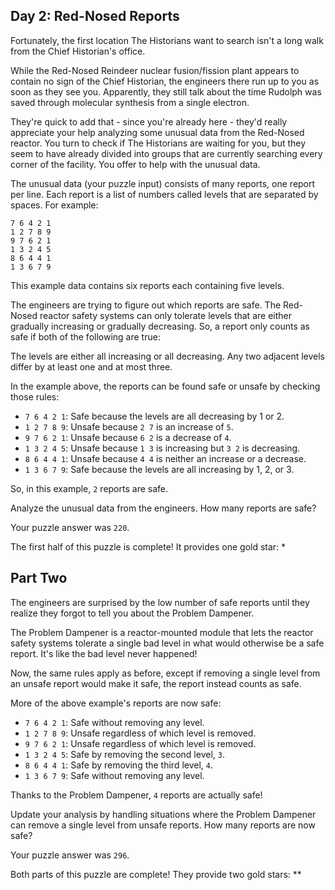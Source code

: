 ## Day 2: Red-Nosed Reports

Fortunately, the first location The Historians want to search isn't a long walk from 
the Chief Historian's office.

While the Red-Nosed Reindeer nuclear fusion/fission plant appears to contain no 
sign of the Chief Historian, the engineers there run up to you as soon as they see
you. Apparently, they still talk about the time Rudolph was saved through molecular
synthesis from a single electron.

They're quick to add that - since you're already here - they'd really appreciate 
your help analyzing some unusual data from the Red-Nosed reactor. You turn to 
check if The Historians are waiting for you, but they seem to have already 
divided into groups that are currently searching every corner of the facility. 
You offer to help with the unusual data.

The unusual data (your puzzle input) consists of many reports, one report per 
line. Each report is a list of numbers called levels that are separated by 
spaces. For example:

```
7 6 4 2 1
1 2 7 8 9
9 7 6 2 1
1 3 2 4 5
8 6 4 4 1
1 3 6 7 9
```

This example data contains six reports each containing five levels.

The engineers are trying to figure out which reports are safe. The 
Red-Nosed reactor safety systems can only tolerate levels that are 
either gradually increasing or gradually decreasing. So, a report 
only counts as safe if both of the following are true:

The levels are either all increasing or all decreasing.
Any two adjacent levels differ by at least one and at most three.

In the example above, the reports can be found safe or unsafe by checking those rules:

- ```7 6 4 2 1```: Safe because the levels are all decreasing by 1 or 2.
- ```1 2 7 8 9```: Unsafe because ```2 7``` is an increase of ```5```.
- ```9 7 6 2 1```: Unsafe because ```6 2``` is a decrease of ```4```.
- ```1 3 2 4 5```: Unsafe because ```1 3``` is increasing but ```3 2``` is decreasing.
- ```8 6 4 4 1```: Unsafe because ```4 4``` is neither an increase or a decrease.
- ```1 3 6 7 9```: Safe because the levels are all increasing by 1, 2, or 3.

So, in this example, ```2``` reports are safe.

Analyze the unusual data from the engineers. How many reports are safe?

Your puzzle answer was ```220```.

The first half of this puzzle is complete! It provides one gold star: *

## Part Two

The engineers are surprised by the low number of safe reports until they 
realize they forgot to tell you about the Problem Dampener.

The Problem Dampener is a reactor-mounted module that lets the reactor 
safety systems tolerate a single bad level in what would otherwise be 
a safe report. It's like the bad level never happened!

Now, the same rules apply as before, except if removing a single level 
from an unsafe report would make it safe, the report instead counts as 
safe.

More of the above example's reports are now safe:

- ```7 6 4 2 1```: Safe without removing any level.
- ```1 2 7 8 9```: Unsafe regardless of which level is removed.
- ```9 7 6 2 1```: Unsafe regardless of which level is removed.
- ```1 3 2 4 5```: Safe by removing the second level, ```3```.
- ```8 6 4 4 1```: Safe by removing the third level, ```4```.
- ```1 3 6 7 9```: Safe without removing any level.

Thanks to the Problem Dampener, ```4``` reports are actually safe!

Update your analysis by handling situations where the Problem 
Dampener can remove a single level from unsafe reports. How many 
reports are now safe?

Your puzzle answer was ```296```.

Both parts of this puzzle are complete! They provide two gold stars: **